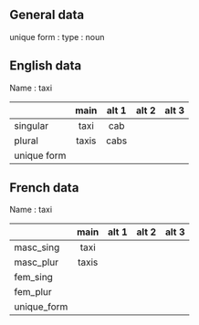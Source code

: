 ## General data

unique form :
type : noun

## English data

Name : taxi

|             | main  | alt 1 | alt 2 | alt 3 |
| :---------- | :---: | :---: | :---: | ----- |
| singular    | taxi  |  cab  |       |       |
| plural      | taxis | cabs  |       |       |
| unique form |       |       |       |       |

## French data

Name : taxi

|             | main  | alt 1 | alt 2 | alt 3 |
| :---------- | :---: | :---: | :---: | :---: |
| masc_sing   | taxi  |       |       |       |
| masc_plur   | taxis |       |       |       |
| fem_sing    |       |       |       |       |
| fem_plur    |       |       |       |       |
| unique_form |       |       |       |       |


